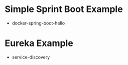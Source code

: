 # Simple Sprint Boot Example

  - docker-spring-boot-hello


# Eureka Example

  - service-discovery

